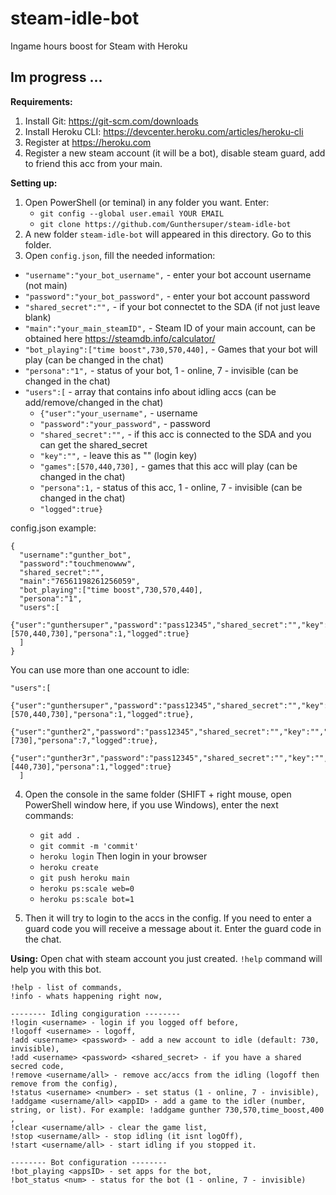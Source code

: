 # steam-idle-bot
Ingame hours boost for Steam with Heroku

## Im progress ...



<b>Requirements:</b>
1. Install Git: https://git-scm.com/downloads
2. Install Heroku CLI: https://devcenter.heroku.com/articles/heroku-cli
3. Register at https://heroku.com
4. Register a new steam account (it will be a bot), disable steam guard, add to friend this acc from your main.

<b>Setting up:</b>
1. Open PowerShell (or teminal) in any folder you want. Enter:
    - `git config --global user.email YOUR EMAIL `
    - `git clone https://github.com/Gunthersuper/steam-idle-bot`
2. A new folder `steam-idle-bot` will appeared in this directory. Go to this folder.
3. Open `config.json`, fill the needed information:

  - `"username":"your_bot_username",` - enter your bot account username (not main)
  - `"password":"your_bot_password",` - enter your bot account password
  - `"shared_secret":"",` - if your bot connectet to the SDA (if not just leave blank)
  - `"main":"your_main_steamID",` - Steam ID of your main account, can be obtained here https://steamdb.info/calculator/
  - `"bot_playing":["time boost",730,570,440],` - Games that your bot will play (can be changed in the chat)
  - `"persona":"1",` - status of your bot, 1 - online, 7 - invisible (can be changed in the chat)
  - `"users":[` - array that contains info about idling accs (can be add/remove/changed in the chat)
    - `{"user":"your_username",` - username
    - `"password":"your_password",` - password
    - `"shared_secret":"",` - if this acc is connected to the SDA and you can get the shared_secret
    - `"key":"",` - leave this as "" (login key)
    - `"games":[570,440,730],` - games that this acc will play (can be changed in the chat)
    - `"persona":1,` - status of this acc, 1 - online, 7 - invisible (can be changed in the chat)
    - `"logged":true}`
 
config.json example:
```
{
  "username":"gunther_bot",
  "password":"touchmenowww", 
  "shared_secret":"",
  "main":"76561198261256059",
  "bot_playing":["time boost",730,570,440],
  "persona":"1",
  "users":[
    {"user":"gunthersuper","password":"pass12345","shared_secret":"","key":"","games":[570,440,730],"persona":1,"logged":true}
  ]
}
```
You can use more than one account to idle:
```
"users":[
    {"user":"gunthersuper","password":"pass12345","shared_secret":"","key":"","games":[570,440,730],"persona":1,"logged":true},
    {"user":"gunther2","password":"pass12345","shared_secret":"","key":"","games":[730],"persona":7,"logged":true},
    {"user":"gunther3r","password":"pass12345","shared_secret":"","key":"","games":[440,730],"persona":1,"logged":true}
  ]
```


4. Open the console in the same folder (SHIFT + right mouse, open PowerShell window here, if you use Windows), enter the next commands:
    - `git add .`
    - `git commit -m 'commit'`
    - `heroku login`
Then login in your browser
    - `heroku create`
    - `git push heroku main`
    - `heroku ps:scale web=0`
    - `heroku ps:scale bot=1`

5. Then it will try to login to the accs in the config. If you need to enter a guard code you will receive a message about it. Enter the guard code in the chat.

<b>Using:</b>
Open chat with steam account you just created. `!help` command will help you with this bot.
```
!help - list of commands,
!info - whats happening right now,

-------- Idling congiguration --------
!login <username> - login if you logged off before,
!logoff <username> - logoff,
!add <username> <password> - add a new account to idle (default: 730, invisible),
!add <username> <password> <shared_secret> - if you have a shared secred code,
!remove <username/all> - remove acc/accs from the idling (logoff then remove from the config),
!status <username> <number> - set status (1 - online, 7 - invisible),
!addgame <username/all> <appID> - add a game to the idler (number, string, or list). For example: !addgame gunther 730,570,time_boost,400 ,
!clear <username/all> - clear the game list,
!stop <username/all> - stop idling (it isnt logOff),
!start <username/all> - start idling if you stopped it.

-------- Bot configuration --------
!bot_playing <appsID> - set apps for the bot,
!bot_status <num> - status for the bot (1 - online, 7 - invisible)
```
